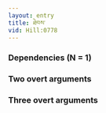 ```yaml
---
layout: entry
title: ཐེབས་
vid: Hill:0778
---
```

### Dependencies (N = 1)


### Two overt arguments


### Three overt arguments
